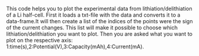This code helps you to plot the experimental data from lithiation/delithiation of a Li half-cell. First it loads a txt-file 
with the data and converts it to a data-frame.It will then create a list of the indices of the points were the sign of the 
current changes. This list will make it possible to choose which lithiation/delithiation you want to plot.
Then you are asked what you want to plot on the respective axis:
1:time(s),2:Potential(V),3:Capacity(mAh),4:Current(mA). 